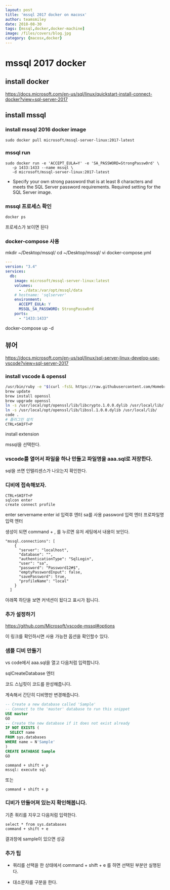 ```yaml
---
layout: post
title: 'mssql 2017 docker on macosx' 
author: teamsmiley
date: 2018-08-30
tags: [mssql,docker,docker-machine]
image: /files/covers/blog.jpg
category: {macosx,docker}
---
```


# mssql 2017 docker

## install docker

https://docs.microsoft.com/en-us/sql/linux/quickstart-install-connect-docker?view=sql-server-2017

## install mssql 

### install mssql 2016 docker image
```
sudo docker pull microsoft/mssql-server-linux:2017-latest
```

### mssql run

```
sudo docker run -e 'ACCEPT_EULA=Y' -e 'SA_PASSWORD=StrongPassw0rd' \
   -p 1433:1433 --name mssql \
   -d microsoft/mssql-server-linux:2017-latest
```

* Specify your own strong password that is at least 8 characters and meets the SQL Server password requirements. Required setting for the SQL Server image.

### mssql 프로세스 확인
```
docker ps 
```
프로세스가 보이면 된다

### docker-compose 사용

mkdir ~/Desktop/mssql/
cd ~/Desktop/mssql/
vi docker-compose.yml

```yml
---
version: "3.4"
services:
  db:
    image: microsoft/mssql-server-linux:latest
    volumes:
      - ./data:/var/opt/mssql/data
    # hostname: 'sqlserver'
    environment:
      ACCEPT_EULA: Y
      MSSQL_SA_PASSWORD: StrongPassw0rd
    ports:
      - "1433:1433"
```

docker-compose up -d 


## 뷰어 

https://docs.microsoft.com/en-us/sql/linux/sql-server-linux-develop-use-vscode?view=sql-server-2017

### install vscode & openssl

```bash
/usr/bin/ruby -e "$(curl -fsSL https://raw.githubusercontent.com/Homebrew/install/master/install)"
brew update
brew install openssl
brew upgrade openssl
ln -s /usr/local/opt/openssl/lib/libcrypto.1.0.0.dylib /usr/local/lib/
ln -s /usr/local/opt/openssl/lib/libssl.1.0.0.dylib /usr/local/lib/
code .
# 플러그인 설치
CTRL+SHIFT+P
```

install extension

mssql을 선택한다.

### vscode를 열어서 파일을 하나 만들고 파일명을 aaa.sql로 저장한다.

sql을 쓰면 인텔리센스가 나오는지 확인한다.

### 디비에 접속해보자.

```
CTRL+SHIFT+P
sqlcon enter
create connect profile
```
enter
servername enter
id 입력후 엔터 sa를 사용
password 입력 엔터 
프로파일명 입력 엔터 

생성이 되면 command + , 를 누르면 유저 세팅에서 내용이 보인다. 

```
"mssql.connections": [
    {
      "server": "localhost",
      "database": "",
      "authenticationType": "SqlLogin",
      "user": "sa",
      "password": "Password12#$",
      "emptyPasswordInput": false,
      "savePassword": true,
      "profileName": "local"
    }
  ]
```

아래쪽 하단을 보면 커넥션이 됬다고 표시가 됩니다.

### 추가 설정하기 
<https://github.com/Microsoft/vscode-mssql#options>

이 링크를 확인하시면 사용 가능한 옵션을 확인할수 있다. 

### 샘플 디비 만들기 

vs code에서 aaa.sql을 열고 다음처럼 입력합니다.

sqlCreateDatabase 엔터 

코드 스닙핏이 코드를 완성해줍니다. 

계속해서 간단히 디비명만 변경해줍니다.

```sql
-- Create a new database called 'Sample'
-- Connect to the 'master' database to run this snippet
USE master
GO
-- Create the new database if it does not exist already
IF NOT EXISTS (
  SELECT name
FROM sys.databases
WHERE name = N'Sample'
)
CREATE DATABASE Sample
GO
```

```
command + shift + p 
mssql: execute sql 
```
또는 
```
command + shift + p 
```


### 디비가 만들어져 있는지 확인해봅니다.

기존 쿼리를 지우고 다음처럼 입력한다.
```
select * from sys.databases 
command + shift + e
```

결과창에 sample이 있으면 성공 

### 추가 팁

* 쿼리를 선택을 한 상태에서 command + shift + e 를 하면 선택된 부분만 실행된다.

* 대소문자를 구분을 한다.


